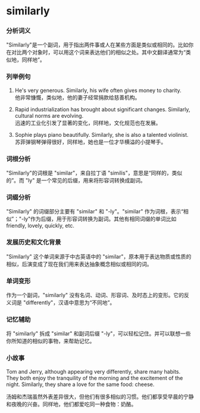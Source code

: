 # similarly

### 分析词义

  

"Similarly"是一个副词，用于指出两件事或人在某些方面是类似或相同的。比如你在对比两个对象时，可以用这个词来表达他们的相似之处。其中文翻译通常为“类似地，同样地”。

  

### 列举例句

  

1.  He's very generous. Similarly, his wife often gives money to charity.  
    他非常慷慨，类似地，他的妻子经常捐款给慈善机构。
    
      
    
2.  Rapid industrialization has brought about significant changes. Similarly, cultural norms are evolving.  
    迅速的工业化引发了显著的变化，同样地，文化规范也在发展。
    
      
    
3.  Sophie plays piano beautifully. Similarly, she is also a talented violinist.  
    苏菲弹钢琴弹得很好，同样地，她也是一位才华横溢的小提琴手。
    
      
    

  

### 词根分析

  

"Similarly"的词根是 "similar"，来自拉丁语 "similis"，意思是“同样的，类似的”。而 "ly" 是一个常见的后缀，用来将形容词转换成副词。

  

### 词缀分析

  

"Similarly" 的词缀部分主要有 "similar" 和 "-ly"。"similar" 作为词根，表示“相似”；"-ly"作为后缀，用于形容词转换为副词。其他有相同词缀的单词比如 friendly, lovely, quickly, etc.

  

### 发展历史和文化背景

  

"Similarly" 这个单词来源于中古英语中的 "similar"，原本用于表达物质或性质的相似，后演变成了现在我们用来表达抽象概念相似或相同的词。

  

### 单词变形

  

作为一个副词，"similarly" 没有名词、动词、形容词、及时态上的变形。它的反义词是 "differently"，汉语中意思为“不同地”。

  

### 记忆辅助

  

将 "similarly" 拆成 "similar" 和副词后缀 "-ly"，可以轻松记住。并可以联想一些你所知道的相似的事物，来帮助记忆。

  

### 小故事

  

Tom and Jerry, although appearing very differently, share many habits. They both enjoy the tranquility of the morning and the excitement of the night. Similarly, they share a love for the same food: cheese.

  

汤姆和杰瑞虽然外表差异很大，但他们有很多相似的习惯。他们都享受早晨的宁静和夜晚的兴奋。同样地，他们都爱吃同一种食物：奶酪。
